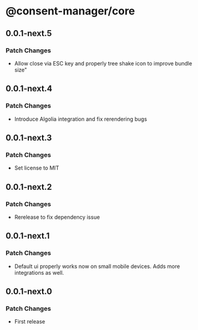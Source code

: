 # @consent-manager/core

## 0.0.1-next.5

### Patch Changes

- Allow close via ESC key and properly tree shake icon to improve bundle size"

## 0.0.1-next.4

### Patch Changes

- Introduce Algolia integration and fix rerendering bugs

## 0.0.1-next.3

### Patch Changes

- Set license to MIT

## 0.0.1-next.2

### Patch Changes

- Rerelease to fix dependency issue

## 0.0.1-next.1

### Patch Changes

- Default ui properly works now on small mobile devices. Adds more integrations as well.

## 0.0.1-next.0

### Patch Changes

- First release
